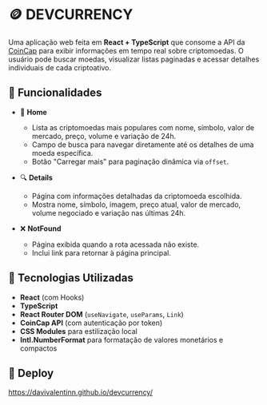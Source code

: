 # 🪙  DEVCURRENCY

Uma aplicação web feita em **React + TypeScript** que consome a API da [CoinCap](https://coincap.io/) para exibir informações em tempo real sobre criptomoedas. O usuário pode buscar moedas, visualizar listas paginadas e acessar detalhes individuais de cada criptoativo.

## 🚀 Funcionalidades

- 📄 **Home**
  - Lista as criptomoedas mais populares com nome, símbolo, valor de mercado, preço, volume e variação de 24h.
  - Campo de busca para navegar diretamente até os detalhes de uma moeda específica.
  - Botão "Carregar mais" para paginação dinâmica via `offset`.

- 🔍 **Details**
  - Página com informações detalhadas da criptomoeda escolhida.
  - Mostra nome, símbolo, imagem, preço atual, valor de mercado, volume negociado e variação nas últimas 24h.

- ❌ **NotFound**
  - Página exibida quando a rota acessada não existe.
  - Inclui link para retornar à página principal.

## 🧱 Tecnologias Utilizadas

- **React** (com Hooks)
- **TypeScript**
- **React Router DOM** (`useNavigate`, `useParams`, `Link`)
- **CoinCap API** (com autenticação por token)
- **CSS Modules** para estilização local
- **Intl.NumberFormat** para formatação de valores monetários e compactos

## 🧱 Deploy
https://davivalentinn.github.io/devcurrency/
